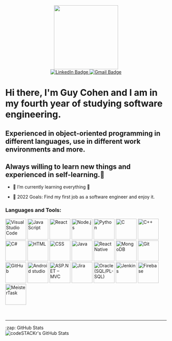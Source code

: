 <div id="header" align="center">
  <img src="https://media.giphy.com/media/fwbzI2kV3Qrlpkh59e/giphy.gif" width="200"/>
  <div id="badges">
        <a href="https://www.linkedin.com/in/guy-cohen-software-engineer/">
            <img src="https://img.shields.io/badge/LinkedIn-blue?style=for-the-badge&logo=linkedin&logoColor=white" alt="LinkedIn Badge"/>
        </a>
        <a href="mailto:Guyco070@gmail.com">
            <img src="https://img.shields.io/badge/Gmail-red?style=for-the-badge&logo=gmail&logoColor=white" alt="Gmail Badge"/>
        </a>
    </div>
</div>

# Hi there, I'm Guy Cohen and I am in my fourth year of studying software engineering.

## Experienced in object-oriented programming in different languages, use in different work environments and more.

## Always willing to learn new things and experienced in self-learning.👋

<!-- - 🔭 Check out my VS Code course: [Become A VS Code SuperHero!][course]! -->

- 🌱 I’m currently learning everything 🤣
<!-- - 👯 I’m looking to collaborate with other content creators -->
- 🥅 2022 Goals: Find my first job as a software engineer and enjoy it.
  <!-- - ⚡ Fun fact: I love plants. -->
  <!-- - 😻 Check out the NFT collection I created: [CodeCats](https://opensea.io/collection/codecats?search[sortAscending]=true&search[sortBy]=PRICE&search[toggles][0]=BUY_NOW) -->

<!-- ### Connect with me:

[![website](./img/globe-light.svg)](https://codestackr.com#gh-light-mode-only)
[![website](./img/globe-dark.svg)](https://codestackr.com#gh-dark-mode-only)
&nbsp;&nbsp;
[![website](./img/youtube-light.svg)](https://youtube.com/codestackr#gh-light-mode-only)
[![website](./img/youtube-dark.svg)](https://youtube.com/codestackr#gh-dark-mode-only)
&nbsp;&nbsp;
[![website](./img/twitter-light.svg)](https://twitter.com/codestackr#gh-light-mode-only)
[![website](./img/twitter-dark.svg)](https://twitter.com/codestackr#gh-dark-mode-only)
&nbsp;&nbsp;
[![website](./img/linkedin-light.svg)](https://linkedin.com/in/codeSTACKr#gh-light-mode-only)
[![website](./img/linkedin-dark.svg)](https://linkedin.com/in/codeSTACKr#gh-dark-mode-only)
&nbsp;&nbsp;
[![website](./img/instagram-light.svg)](https://instagram.com/codeSTACKr#gh-light-mode-only)
[![website](./img/instagram-dark.svg)](https://instagram.com/codeSTACKr#gh-dark-mode-only) -->

### Languages and Tools:

<!-- <table>
<tr>
    <td>
        <img align="center" alt="Visual Studio Code" width="65px" src="https://cdn.jsdelivr.net/gh/devicons/devicon/icons/vscode/vscode-original.svg"  />
    </td>
    <td>
        <img  alt="JavaScript" width="65px" src="https://cdn.jsdelivr.net/gh/devicons/devicon/icons/javascript/javascript-original.svg"  />
    </td>
</tr>
</tr>
    <td>
        Visual Studio Code
    </td>
    <td>
        Java Script
    </td>
</tr>
</table> -->
<div>
<img  alt="Visual Studio Code" width="65px" src="https://img.shields.io/badge/Visual%20Studio%20Code-0078d7?style=for-the-badge&logo=visualstudiocode&logoColor=white"  />

<img  alt="Java Script" width="65px" src="https://img.shields.io/badge/Java%20Script-f7df1e?style=for-the-badge&logo=javascript&logoColor=white"  />
<img  alt="React" width="65px" src="https://img.shields.io/badge/react-61DBFB?style=for-the-badge&logo=react&logoColor=white"  />
<img  alt="Node.js" width="65px" src="https://img.shields.io/badge/Node.js-68A063?style=for-the-badge&logo=node.js&logoColor=white"  />

<img  alt="Python" width="65px" src="https://img.shields.io/badge/Python-4B8BBE?style=for-the-badge&logo=python&logoColor=white"  />
<img  alt="C" width="65px" src="https://img.shields.io/badge/C-5c6bc0?style=for-the-badge&logo=c&logoColor=white"  />
<img  alt="C++" width="65px" src="https://img.shields.io/badge/C++-5E97D0?style=for-the-badge&logo=cplusplus&logoColor=white"  />
<img  alt="C#" width="65px" src="https://img.shields.io/badge/C%23-37008c?style=for-the-badge&logo=csharp&logoColor=white"  />
<img  alt="HTML" width="65px" src="https://img.shields.io/badge/HTML-e34c26?style=for-the-badge&logo=html5&logoColor=white"  />
<img  alt="CSS" width="65px" src="https://img.shields.io/badge/CSS-264de4?style=for-the-badge&logo=css3&logoColor=white"  />
<img  alt="Java" width="65px" src="https://img.shields.io/badge/Java-f89820?style=for-the-badge&logo=java&logoColor=white"  />
<img  alt="React Native" width="65px" src="https://img.shields.io/badge/React%20Native-61DBFB?style=for-the-badge&logo=react&logoColor=white"  />

<img  alt="MongoDB" width="65px" src="https://img.shields.io/badge/MongoDB-3FA037?style=for-the-badge&logo=mongodb&logoColor=white"  />
<img  alt="Git" width="65px" src="https://img.shields.io/badge/Git-F1502F?style=for-the-badge&logo=git&logoColor=white"  />
<img  alt="GitHub" width="65px" src="https://img.shields.io/badge/GitHub-171515?style=for-the-badge&logo=github&logoColor=white"  />

<img  alt="Android studio" width="65px" src="https://img.shields.io/badge/Android%20Studio-669933?style=for-the-badge&logo=androidstudio&logoColor=white"  />

<img  alt="ASP.NET – MVC" width="65px" src="https://img.shields.io/badge/ASP.NET-4e2acd?style=for-the-badge&logo=dotnet&logoColor=white"  />
<img  alt="Jira" width="65px" src="https://img.shields.io/badge/Jira-004fc6?style=for-the-badge&logo=Jirasoftware&logoColor=white"  />
<img  alt="Oracle (SQL/PL-SQL)" width="65px" src="https://img.shields.io/badge/Oracle-F80102?style=for-the-badge&logo=oracle&logoColor=white"  />
<!-- <img  alt="Windows Form" width="65px" src="https://img.shields.io/badge/GitHub-171515?style=for-the-badge&logo=github&logoColor=white"  /> -->
<img  alt="Jenkins" width="65px" src="https://img.shields.io/badge/Jenkins-212529?style=for-the-badge&logo=Jenkins&logoColor=white"  />
<img  alt="Firebase" width="65px" src="https://img.shields.io/badge/Firebase-F6820D?style=for-the-badge&logo=Firebase&logoColor=white"  />

<img  alt="MeisterTask" width="65px" src="https://img.shields.io/badge/MeisterTask-00a5f7?style=for-the-badge&logo=meistertask&logoColor=white"  style="padding-right:10px;"/>
</div>
<!-- Express
XML -->
<!-- <img  alt="SQL Server" width="65px" src="https://img.shields.io/badge/GitHub-171515?style=for-the-badge&logo=github&logoColor=white"  /> -->

<!-- <img  alt="HTML5" width="65px" src="https://cdn.jsdelivr.net/gh/devicons/devicon/icons/html5/html5-original.svg"  />
<img  alt="CSS3" width="65px" src="https://cdn.jsdelivr.net/gh/devicons/devicon/icons/css3/css3-original.svg"  /> -->

<!-- <img  alt="MySQL" width="65px" src="https://cdn.jsdelivr.net/gh/devicons/devicon/icons/mysql/mysql-original.svg"  /> -->

<!-- (<img  alt="Terminal" width="65px" src="./img/terminal-light.svg" />)
(<img  alt="Terminal" width="65px" src="./img/terminal-dark.svg" />) -->

<br />
<br />

---

<!-- [![Readme Card](https://github-readme-stats.vercel.app/api/pin/?username=YonatanHen&repo=Face_Rec_System&bg_color=09131B)](https://github.com/YonatanHen/Face_Rec_System) -->

<!--
<a href='https://youtu.be/C4j5wOaLyi8'>
    <img  alt="Watch the video" width="300px" src="./assets/frpic.png" />
</a> -->

<!-- <details> -->
  <summary>:zap: GitHub Stats</summary>

  <img  alt="codeSTACKr's GitHub Stats" src="https://github-readme-stats.vercel.app/api?username=Guyco070&show_icons=true&hide_border=false&title_color=ff652f&icon_color=FFE400&bg_color=09131B&text_color=ffffff&border_color=0c1a25" />

<!-- </details> -->

<!-- [website]: https://codeSTACKr.com
[course]: http://vsCodeHero.com
[twitter]: https://twitter.com/codeSTACKr
[youtube]: https://youtube.com/codeSTACKr
[instagram]: https://instagram.com/codeSTACKr
[linkedin]: https://linkedin.com/in/codeSTACKr
[webdevplaylist]: https://www.youtube.com/playlist?list=PLkwxH9e_vrAJ0WbEsFA9W3I1W-g_BTsbt
[jsplaylist]: https://www.youtube.com/playlist?list=PLkwxH9e_vrALRJKu7wfXby3MKeflhTu6B
[cssplaylist]: https://www.youtube.com/playlist?list=PLkwxH9e_vrALSdvZuEh6gqQdmDoDIoqz4
[reactplaylist]: https://www.youtube.com/playlist?list=PLkwxH9e_vrAK4TdffpxKY3QGyHCpxFcQ0 -->
